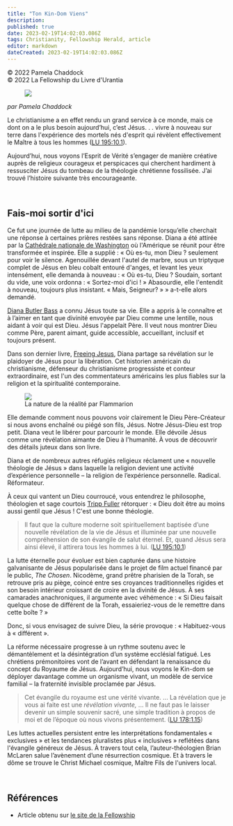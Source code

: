 ```yaml
---
title: "Ton Kin-Dom Viens"
description: 
published: true
date: 2023-02-19T14:02:03.086Z
tags: Christianity, Fellowship Herald, article
editor: markdown
dateCreated: 2023-02-19T14:02:03.086Z
---
```


<p class="v-card v-sheet theme--light grey lighten-3 px-2">© 2022 Pamela Chaddock<br>© 2022 La Fellowship du Livre d'Urantia</p>

<figure id="Figure_1" class="image urantiapedia image-style-align-left">
<img src="/image/article/Pamela_Chaddock/06.jpg">
</figure>

_par Pamela Chaddock_

Le christianisme a en effet rendu un grand service à ce monde, mais ce dont on a le plus besoin aujourd’hui, c’est Jésus. . . vivre à nouveau sur terre dans l'expérience des mortels nés d'esprit qui révèlent effectivement le Maître à tous les hommes (<a id="a18_251"></a>[LU 195:10.1](/fr/The_Urantia_Book/195#p10_1)).

Aujourd’hui, nous voyons l’Esprit de Vérité s’engager de manière créative auprès de religieux courageux et perspicaces qui cherchent hardiment à ressusciter Jésus du tombeau de la théologie chrétienne fossilisée. J’ai trouvé l’histoire suivante très encourageante.

<br style="clear:both;"/>

## Fais-moi sortir d'ici

Ce fut une journée de lutte au milieu de la pandémie lorsqu’elle cherchait une réponse à certaines prières restées sans réponse. Diana a été attirée par la [Cathédrale nationale de Washington](https://en.wikipedia.org/wiki/Washington_National_Cathedral) où l'Amérique se réunit pour être transformée et inspirée. Elle a supplié : « Où es-tu, mon Dieu ? seulement pour voir le silence. Agenouillée devant l'autel de marbre, sous un triptyque complet de Jésus en bleu cobalt entouré d'anges, et levant les yeux intensément, elle demanda à nouveau : « Où es-tu, Dieu ? Soudain, sortant du vide, une voix ordonna : « Sortez-moi d'ici ! » Abasourdie, elle l'entendit à nouveau, toujours plus insistant. « Mais, Seigneur? » » a-t-elle alors demandé.

[Diana Butler Bass](https://dianabutlerbass.com/) a connu Jésus toute sa vie. Elle a appris à le connaître et à l’aimer en tant que divinité envoyée par Dieu comme une lentille, nous aidant à voir qui est Dieu. Jésus l'appelait Père. Il veut nous montrer Dieu comme Père, parent aimant, guide accessible, accueillant, inclusif et toujours présent.

Dans son dernier livre, [Freeing Jesus](https://www.amazon.com/Freeing-Jesus-Rediscovering-Teacher-Presence/dp/0062659529), Diana partage sa révélation sur le plaidoyer de Jésus pour la libération. Cet historien américain du christianisme, défenseur du christianisme progressiste et conteur extraordinaire, est l'un des commentateurs américains les plus fiables sur la religion et la spiritualité contemporaine.

<figure id="Figure_2" class="image urantiapedia image-style-align-right">
<img src="/image/article/Pamela_Chaddock/5.jpg">
<figcaption>La nature de la réalité par Flammarion</figcapton>
</figure>

Elle demande comment nous pouvons voir clairement le Dieu Père-Créateur si nous avons enchaîné ou piégé son fils, Jésus. Notre Jésus-Dieu est trop petit. Diana veut le libérer pour parcourir le monde. Elle dévoile Jésus comme une révélation aimante de Dieu à l'humanité. À vous de découvrir des détails juteux dans son livre.

Diana et de nombreux autres réfugiés religieux réclament une « nouvelle théologie de Jésus » dans laquelle la religion devient une activité d’expérience personnelle – la religion de l’expérience personnelle. Radical. Réformateur.

À ceux qui vantent un Dieu courroucé, vous entendrez le philosophe, théologien et sage courtois [Tripp Fuller](https://en.wikipedia.org/wiki/Tripp_Fuller) rétorquer : « Dieu doit être au moins aussi gentil que Jésus ! C'est une bonne théologie.

> Il faut que la culture moderne soit spirituellement baptisée d’une nouvelle révélation de la vie de Jésus et illuminée par une nouvelle compréhension de son évangile de salut éternel. Et, quand Jésus sera ainsi élevé, il attirera tous les hommes à lui. (<a id="a43_256"></a>[LU 195:10.1](/fr/The_Urantia_Book/195#p10_1))

La lutte éternelle pour évoluer est bien capturée dans une histoire galvanisante de Jésus popularisée dans le projet de film actuel financé par le public, _The Chosen_. Nicodème, grand prêtre pharisien de la Torah, se retrouve pris au piège, coincé entre ses croyances traditionnelles rigides et son besoin intérieur croissant de croire en la divinité de Jésus. À ses camarades anachroniques, il argumente avec véhémence : « Si Dieu faisait quelque chose de différent de la Torah, essaieriez-vous de le remettre dans cette boîte ? »

Donc, si vous envisagez de suivre Dieu, la série provoque : « Habituez-vous à « différent ».

La réforme nécessaire progresse à un rythme soutenu avec le démantèlement et la désintégration d’un système ecclésial fatigué. Les chrétiens prémonitoires vont de l’avant en défendant la renaissance du concept du Royaume de Jésus. Aujourd’hui, nous voyons le Kin-dom se déployer davantage comme un organisme vivant, un modèle de service familial – la fraternité invisible proclamée par Jésus.

> Cet évangile du royaume est une vérité vivante. ... La révélation que je vous ai faite est une *révélation vivante,* ... Il ne faut pas le laisser devenir un simple souvenir sacré, une simple tradition à propos de moi et de l’époque où nous vivons présentement. (<a id="a51_265"></a>[LU 178:1.15](/fr/The_Urantia_Book/178#p1_15))

Les luttes actuelles persistent entre les interprétations fondamentales « exclusives » et les tendances pluralistes plus « inclusives » reflétées dans l'évangile généreux de Jésus. À travers tout cela, l’auteur-théologien Brian McLaren salue l’avènement d’une résurrection cosmique. Et à travers le dôme se trouve le Christ Michael cosmique, Maître Fils de l'univers local.

<br style="clear:both;"/>

## Références

- Article obtenu sur [le site de la Fellowship](https://urantia-book.org/archive/newsletters/herald/)